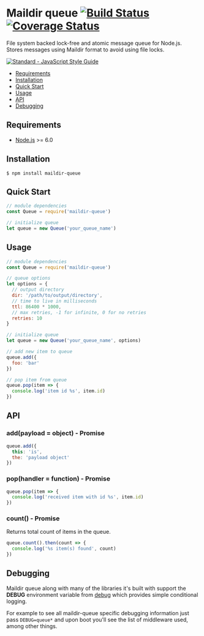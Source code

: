 # Maildir queue [![Build Status][travis-badge]][travis-url] [![Coverage Status][coveralls-badge]][coveralls-url]

File system backed lock-free and atomic message queue for Node.js. Stores messages using Maildir format to avoid using file locks.

[![Standard - JavaScript Style Guide][standard-badge]][standard-url]

- [Requirements](#requirements)
- [Installation](#installation)
- [Quick Start](#quick-start)
- [Usage](#usage)
- [API](#api)
- [Debugging](#debugging)

## Requirements

* [Node.js][node-url] >= 6.0

## Installation

```
$ npm install maildir-queue
```

## Quick Start

```javascript
// module dependencies
const Queue = require('maildir-queue')

// initialize queue
let queue = new Queue('your_queue_name')
```

## Usage

```javascript
// module dependencies
const Queue = require('maildir-queue')

// queue options
let options = {
  // output directory
  dir: '/path/to/output/directory',
  // time to live in milliseconds
  ttl: 86400 * 1000,
  // max retries, -1 for infinite, 0 for no retries
  retries: 10
}

// initialize queue
let queue = new Queue('your_queue_name', options)

// add new item to queue
queue.add({
  foo: 'bar'
})

// pop item from queue
queue.pop(item => {
  console.log('item id %s', item.id)
})
```

## API

### add(payload = object) - Promise

```javascript
queue.add({
  this: 'is',
  the: 'payload object'
})
```

### pop(handler = function) - Promise

```javascript
queue.pop(item => {
  console.log('received item with id %s', item.id)
})
```

### count() - Promise

Returns total count of items in the queue. 

```javascript
queue.count().then(count => {
  console.log('%s item(s) found', count)
})
```

## Debugging

Maildir queue along with many of the libraries it's built with support the **DEBUG** environment variable from [debug][debug-url] which provides simple conditional logging.

For example to see all maildir-queue specific debugging information just pass `DEBUG=queue*` and upon boot you'll see the list of middleware used, among other things.

[travis-badge]: https://img.shields.io/travis/munogu/maildir-queue.svg "Build Status"
[travis-url]: https://travis-ci.org/munogu/maildir-queue
[coveralls-badge]: https://img.shields.io/coveralls/github/munogu/maildir-queue.svg "Coverage Status"
[coveralls-url]: https://coveralls.io/github/munogu/maildir-queue
[standard-badge]: https://cdn.rawgit.com/feross/standard/master/badge.svg "Standard - JavaScript Style Guide"
[standard-url]: https://github.com/feross/standard
[node-url]: https://nodejs.org
[debug-url]: https://github.com/visionmedia/debug